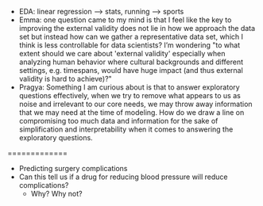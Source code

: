 - EDA: linear regression --> stats, running --> sports
- Emma: one question came to my mind is that I feel like the key to improving the external validity does not lie in how we approach the data set but instead how can we gather a representative data set, which I think is less controllable for data scientists?  I’m wondering "to what extent should we care about 'external validity' especially when analyzing human behavior where cultural backgrounds and different settings, e.g. timespans, would have huge impact (and thus external validity is hard to achieve)?"
- Pragya: Something I am curious about is that to answer exploratory questions effectively, when we try to remove what appears to us as noise and irrelevant to our core needs, we may throw away information that we may need at the time of modeling. How do we draw a line on compromising too much data and information for the sake of simplification and interpretability when it comes to answering the exploratory questions.

=============

- Predicting surgery complications
- Can this tell us if a drug for reducing blood pressure will reduce complications?
  - Why? Why not?
